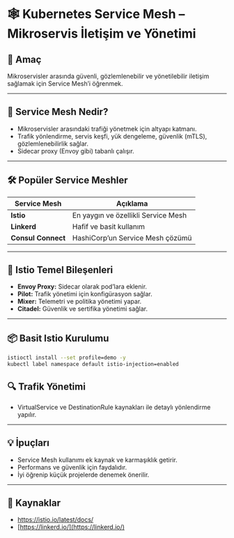 # 🕸️ Kubernetes Service Mesh – Mikroservis İletişim ve Yönetimi

## 🧠 Amaç

Mikroservisler arasında güvenli, gözlemlenebilir ve yönetilebilir iletişim sağlamak için Service Mesh’i öğrenmek.

---
## 🤔 Service Mesh Nedir?

- Mikroservisler arasındaki trafiği yönetmek için altyapı katmanı.
- Trafik yönlendirme, servis keşfi, yük dengeleme, güvenlik (mTLS), gözlemlenebilirlik sağlar.
- Sidecar proxy (Envoy gibi) tabanlı çalışır.

---
## 🛠️ Popüler Service Meshler

| Service Mesh       | Açıklama                             |
|--------------------|------------------------------------|
| **Istio**          | En yaygın ve özellikli Service Mesh |
| **Linkerd**        | Hafif ve basit kullanım              |
| **Consul Connect** | HashiCorp’un Service Mesh çözümü    |

---
## 🔧 Istio Temel Bileşenleri

- **Envoy Proxy:** Sidecar olarak pod’lara eklenir.
- **Pilot:** Trafik yönetimi için konfigürasyon sağlar.
- **Mixer:** Telemetri ve politika yönetimi yapar.
- **Citadel:** Güvenlik ve sertifika yönetimi sağlar.

---
## 📦 Basit Istio Kurulumu

```bash
istioctl install --set profile=demo -y
kubectl label namespace default istio-injection=enabled
```
## 🔍 Trafik Yönetimi

- VirtualService ve DestinationRule kaynakları ile detaylı yönlendirme yapılır.

---
## 💡 İpuçları

- Service Mesh kullanımı ek kaynak ve karmaşıklık getirir.
- Performans ve güvenlik için faydalıdır.
- İyi öğrenip küçük projelerde denemek önerilir.

---
## 🔗 Kaynaklar

- https://istio.io/latest/docs/
- [https://linkerd.io/](https://linkerd.io/)